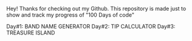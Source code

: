 Hey! Thanks for checking out my Github. This repository is made just to show and track my progress of "100 Days of code"

Day#1: BAND NAME GENERATOR
Day#2: TIP CALCULATOR
Day#3: TREASURE ISLAND
